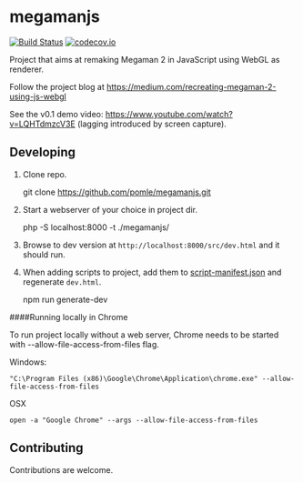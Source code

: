 # megamanjs
[![Build Status](https://travis-ci.org/pomle/megamanjs.svg?branch=master)][1]
[![codecov.io](https://codecov.io/github/pomle/megamanjs/coverage.svg?branch=master)](https://codecov.io/github/pomle/megamanjs?branch=master)

Project that aims at remaking Megaman 2 in JavaScript using WebGL as renderer. 

Follow the project blog at https://medium.com/recreating-megaman-2-using-js-webgl

See the v0.1 demo video: https://www.youtube.com/watch?v=LQHTdmzcV3E (lagging introduced by screen capture).

## Developing

1) Clone repo.

    git clone https://github.com/pomle/megamanjs.git

2) Start a webserver of your choice in project dir.

    php -S localhost:8000 -t ./megamanjs/
  
3) Browse to dev version at `http://localhost:8000/src/dev.html` and it should run.

4) When adding scripts to project, add them to [script-manifest.json](https://github.com/pomle/megamanjs/blob/master/src/script-manifest.json) and regenerate `dev.html`.

    npm run generate-dev


####Running locally in Chrome

To run project locally without a web server, Chrome needs to be started with --allow-file-access-from-files flag.

Windows:

    "C:\Program Files (x86)\Google\Chrome\Application\chrome.exe" --allow-file-access-from-files

OSX

    open -a "Google Chrome" --args --allow-file-access-from-files
    
## Contributing

Contributions are welcome.

[1]: https://travis-ci.org/pomle/megamanjs
